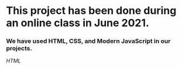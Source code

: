 # This project has been done during an online class in June 2021.
### We have used HTML, CSS, and Modern JavaScript in our projects.
*HTML*
